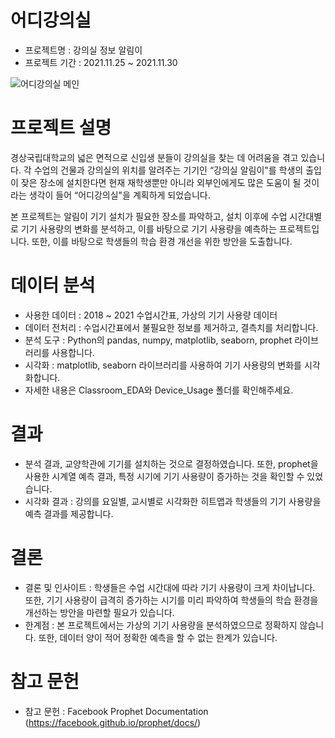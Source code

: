 # 어디강의실
- 프로젝트명 : 강의실 정보 알림이
- 프로젝트 기간 : 2021.11.25 ~ 2021.11.30

![어디강의실 메인](https://user-images.githubusercontent.com/62882579/227795105-3e892fcf-2791-4ecc-9023-7dee8396efa3.png)

# 프로젝트 설명
경상국립대학교의 넓은 면적으로 신입생 분들이 강의실을 찾는 데 어려움을 겪고 있습니다. 각 수업의 건물과 강의실의 위치를 알려주는 기기인 “강의실 알림이"를 학생의 출입이 잦은 장소에 설치한다면 현재 재학생뿐만 아니라 외부인에게도 많은 도움이 될 것이라는 생각이 들어 “어디강의실"을 계획하게 되었습니다.

본 프로젝트는 알림이 기기 설치가 필요한 장소를 파악하고, 설치 이후에 수업 시간대별로 기기 사용량의 변화를 분석하고, 이를 바탕으로 기기 사용량을 예측하는 프로젝트입니다. 또한, 이를 바탕으로 학생들의 학습 환경 개선을 위한 방안을 도출합니다.

# 데이터 분석
- 사용한 데이터 : 2018 ~ 2021 수업시간표, 가상의 기기 사용량 데이터
- 데이터 전처리 : 수업시간표에서 불필요한 정보를 제거하고, 결측치를 처리합니다.
- 분석 도구 : Python의 pandas, numpy, matplotlib, seaborn, prophet 라이브러리를 사용합니다.
- 시각화 : matplotlib, seaborn 라이브러리를 사용하여 기기 사용량의 변화를 시각화합니다.
- 자세한 내용은 Classroom_EDA와 Device_Usage 폴더를 확인해주세요.

# 결과
- 분석 결과, 교양학관에 기기를 설치하는 것으로 결정하였습니다. 또한, prophet을 사용한 시계열 예측 결과, 특정 시기에 기기 사용량이 증가하는 것을 확인할 수 있었습니다.
- 시각화 결과 : 강의를 요일별, 교시별로 시각화한 히트맵과 학생들의 기기 사용량을 예측 결과를 제공합니다.

# 결론
- 결론 및 인사이트 : 학생들은 수업 시간대에 따라 기기 사용량이 크게 차이납니다. 또한, 기기 사용량이 급격히 증가하는 시기를 미리 파악하여 학생들의 학습 환경을 개선하는 방안을 마련할 필요가 있습니다.
- 한계점 : 본 프로젝트에서는 가상의 기기 사용량을 분석하였으므로 정확하지 않습니다. 또한, 데이터 양이 적어 정확한 예측을 할 수 없는 한계가 있습니다.

# 참고 문헌
- 참고 문헌 : Facebook Prophet Documentation (https://facebook.github.io/prophet/docs/)

